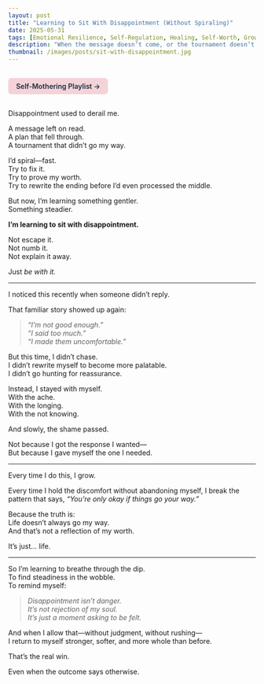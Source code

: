 ```yaml
---
layout: post
title: "Learning to Sit With Disappointment (Without Spiraling)"
date: 2025-05-31
tags: [Emotional Resilience, Self-Regulation, Healing, Self-Worth, Growth]
description: "When the message doesn’t come, or the tournament doesn’t go my way—this is how I hold space for myself."
thumbnail: /images/posts/sit-with-disappointment.jpg
---
```


<a href="https://music.youtube.com/playlist?list=PLuO5E1rh5RqIzePJeOjdXo62gwnYJ748_&si=NvtF0mzI9Sx2IoPu&shuffle=1" 
   target="_blank" 
   class="back-button"
   style="display:inline-block; margin: 1rem auto; background-color: #F4D3D8; color: #1A2D41; padding: 0.5rem 1rem; border-radius: 6px; font-weight: 600; text-decoration: none;">
  Self‑Mothering Playlist →
</a>

Disappointment used to derail me.

A message left on read.  
A plan that fell through.  
A tournament that didn’t go my way.

I’d spiral—fast.  
Try to fix it.  
Try to prove my worth.  
Try to rewrite the ending before I’d even processed the middle.

But now, I’m learning something gentler.  
Something steadier.

**I’m learning to sit with disappointment.**

Not escape it.  
Not numb it.  
Not explain it away.

Just *be with it.*

---

I noticed this recently when someone didn’t reply.

That familiar story showed up again:  
> *“I’m not good enough.”*  
> *“I said too much.”*  
> *“I made them uncomfortable.”*

But this time, I didn’t chase.  
I didn’t rewrite myself to become more palatable.  
I didn’t go hunting for reassurance.

Instead, I stayed with myself.  
With the ache.  
With the longing.  
With the not knowing.

And slowly, the shame passed.

Not because I got the response I wanted—  
But because I gave myself the one I needed.

---

Every time I do this, I grow.

Every time I hold the discomfort without abandoning myself, I break the pattern that says, *“You’re only okay if things go your way.”*

Because the truth is:  
Life doesn’t always go my way.  
And that’s not a reflection of my worth.

It’s just… life.

---

So I’m learning to breathe through the dip.  
To find steadiness in the wobble.  
To remind myself:  

> *Disappointment isn’t danger.*  
> *It’s not rejection of my soul.*  
> *It’s just a moment asking to be felt.*

And when I allow that—without judgment, without rushing—  
I return to myself stronger, softer, and more whole than before.

That’s the real win.

Even when the outcome says otherwise.
